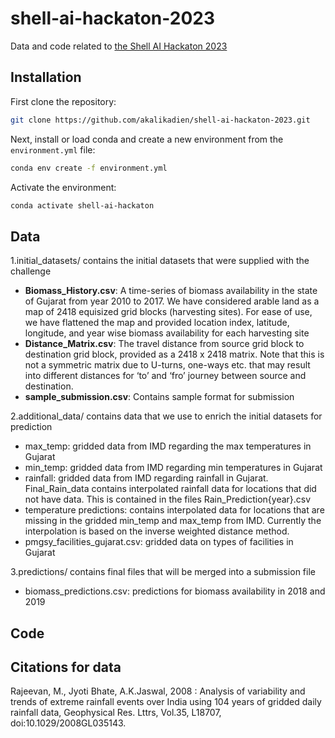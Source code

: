 # shell-ai-hackaton-2023
Data and code related to [the Shell AI Hackaton 2023](https://www.hackerearth.com/challenges/competitive/shellai-hackathon-2023/)

## Installation
First clone the repository:
```bash
git clone https://github.com/akalikadien/shell-ai-hackaton-2023.git
```

Next, install or load conda and create a new environment from the `environment.yml` file:
```bash
conda env create -f environment.yml
```

Activate the environment:
```bash
conda activate shell-ai-hackaton
```

## Data
1.initial_datasets/ contains the initial datasets that were supplied with the challenge
* **Biomass_History.csv**:  A time-series of biomass availability in the state of Gujarat from year 2010 to 2017. We have considered arable land as a map of 2418 equisized grid blocks (harvesting sites). For ease of use, we have flattened the map and provided location index, latitude, longitude, and year wise biomass availability for each harvesting site
* **Distance_Matrix.csv**:  The travel distance from source grid block to destination grid block, provided as a 2418 x 2418 matrix. Note that this is not a symmetric matrix due to U-turns, one-ways etc. that may result into different distances for ‘to’ and ‘fro’ journey between source and destination.
* **sample_submission.csv**: Contains sample format for submission

2.additional_data/ contains data that we use to enrich the initial datasets for prediction
* max_temp: gridded data from IMD regarding the max temperatures in Gujarat
* min_temp: gridded data from IMD regarding min temperatures in Gujarat
* rainfall: gridded data from IMD regarding rainfall in Gujarat. Final_Rain_data contains interpolated 
rainfall data for locations that did not have data. This is contained in the files Rain_Prediction{year}.csv
* temperature predictions: contains interpolated data for locations that are missing in the gridded min_temp and max_temp from IMD.
Currently the interpolation is based on the inverse weighted distance method.
* pmgsy_facilities_gujarat.csv: gridded data on types of facilities in Gujarat

3.predictions/ contains final files that will be merged into a submission file
* biomass\_predictions.csv: predictions for biomass availability in 2018 and 2019

## Code


## Citations for data
Rajeevan, M., Jyoti Bhate, A.K.Jaswal, 2008 : Analysis of variability and trends of extreme rainfall events over India using 104 years of gridded daily rainfall data, Geophysical Res. Lttrs, Vol.35, L18707, doi:10.1029/2008GL035143.